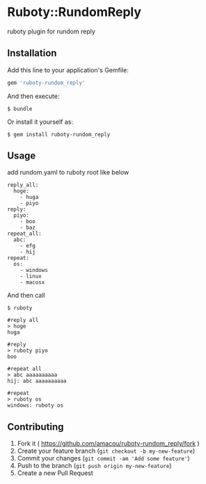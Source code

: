 # Ruboty::RundomReply

ruboty plugin for rundom reply

## Installation

Add this line to your application's Gemfile:

```ruby
gem 'ruboty-rundom_reply'
```

And then execute:

    $ bundle

Or install it yourself as:

    $ gem install ruboty-rundom_reply

## Usage
add rundom.yaml to ruboty root like below

```
reply_all:
  hoge:
    - huga
    - piyo
reply:
  piyo:
    - boo
    - baz
repeat_all:
  abc:
    - efg
    - hij
repeat:
  os:
    - windows
    - linux
    - macosx

```

And then call
```
$ ruboty

#reply all
> hoge
huga

#reply
> ruboty piyo
boo

#repeat all
> abc aaaaaaaaaa
hij: abc aaaaaaaaaa

#repeat
> ruboty os
windows: ruboty os
```

## Contributing

1. Fork it ( https://github.com/amacou/ruboty-rundom_reply/fork )
2. Create your feature branch (`git checkout -b my-new-feature`)
3. Commit your changes (`git commit -am 'Add some feature'`)
4. Push to the branch (`git push origin my-new-feature`)
5. Create a new Pull Request
